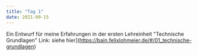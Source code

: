```yaml
---
title: "Tag 1"
date: 2021-09-15
---
```


Ein Entwurf für meine Erfahrungen in der ersten Lehreinheit "Technische Grundlagen"
Link: siehe hier](https://bain.felixlohmeier.de/#/01_technische-grundlagen)
